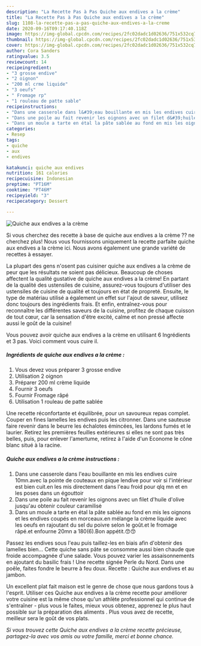 ```yaml
---
description: "La Recette Pas à Pas Quiche aux endives a la crème"
title: "La Recette Pas à Pas Quiche aux endives a la crème"
slug: 1108-la-recette-pas-a-pas-quiche-aux-endives-a-la-creme
date: 2020-09-16T09:17:40.118Z
image: https://img-global.cpcdn.com/recipes/2fc02dadc1d02636/751x532cq70/quiche-aux-endives-a-la-creme-photo-principale-de-la-recette.jpg
thumbnail: https://img-global.cpcdn.com/recipes/2fc02dadc1d02636/751x532cq70/quiche-aux-endives-a-la-creme-photo-principale-de-la-recette.jpg
cover: https://img-global.cpcdn.com/recipes/2fc02dadc1d02636/751x532cq70/quiche-aux-endives-a-la-creme-photo-principale-de-la-recette.jpg
author: Cora Sanders
ratingvalue: 3.5
reviewcount: 14
recipeingredient:
- "3 grosse endive"
- "2 oignon"
- "200 ml crme liquide"
- "3 oeufs"
- " Fromage rp"
- "1 rouleau de patte sable"
recipeinstructions:
- "Dans une casserole dans l&#39;eau bouillante en mis les endives cuire 10mn.avec la pointe de couteaux en pique lendive pour voir si l&#39;intérieur est bien cuit.en les mis directement dans l&#39;eau froid pour qlq mn et en les poses dans un égouttoir"
- "Dans une poile au fait revenir les oignons avec un filet d&#39;huile d&#39;olive jusqu&#39;au obtenir couleur caramilisė"
- "Dans un moule a tarte en étal la pâte sablée au fond en mis les oignons et les endives coupés en morceaux.en mélange la crème liquide avec les oeufs en rajoutant du sel du poivre selon le goût.et le fromage râpé.et enfourne 20mn a 180(6).Bon appétit.😙😙"
categories:
- Resep
tags:
- quiche
- aux
- endives

katakunci: quiche aux endives 
nutrition: 161 calories
recipecuisine: Indonesian
preptime: "PT16M"
cooktime: "PT46M"
recipeyield: "3"
recipecategory: Dessert

---
```



![Quiche aux endives a la crème](https://img-global.cpcdn.com/recipes/2fc02dadc1d02636/751x532cq70/quiche-aux-endives-a-la-creme-photo-principale-de-la-recette.jpg)

Si vous cherchez des recette à base de quiche aux endives a la crème ?? ne cherchez plus! Nous vous fournissons uniquement la recette parfaite quiche aux endives a la crème ici. Nous avons également une grande variété de recettes à essayer.

La plupart des gens n'osent pas cuisiner quiche aux endives a la crème de peur que les résultats ne soient pas délicieux. Beaucoup de choses affectent la qualité gustative de quiche aux endives a la crème! En partant de la qualité des ustensiles de cuisine, assurez-vous toujours d'utiliser des ustensiles de cuisine de qualité et toujours en état de propreté. Ensuite, le type de matériau utilisé a également un effet sur l'ajout de saveur, utilisez donc toujours des ingrédients frais. Et enfin, entraînez-vous pour reconnaître les différentes saveurs de la cuisine, profitez de chaque cuisson de tout cœur, car la sensation d'être excité, calme et non pressé affecte aussi le goût de la cuisine!

<!--inarticleads1-->

Vous pouvez avoir quiche aux endives a la crème en utilisant 6 Ingrédients et 3 pas. Voici comment vous cuire il.

##### Ingrédients de quiche aux endives a la crème :

1. Vous devez vous préparer 3 grosse endive
1. Utilisation 2 oignon
1. Préparer 200 ml crème liquide
1. Fournir 3 oeufs
1. Fournir  Fromage râpé
1. Utilisation 1 rouleau de patte sablée


Une recette réconfortante et équilibrée, pour un savoureux repas complet. Couper en fines lamelles les endives puis les citronner. Dans une sauteuse faire revenir dans le beurre les échalotes émincées, les lardons fumés et le laurier. Retirez les premières feuilles extérieures si elles ne sont pas très belles, puis, pour enlever l&#39;amertume, retirez à l&#39;aide d&#39;un Econome le cône blanc situé à la racine. 

<!--inarticleads2-->

##### Quiche aux endives a la crème instructions :

1. Dans une casserole dans l&#39;eau bouillante en mis les endives cuire 10mn.avec la pointe de couteaux en pique lendive pour voir si l&#39;intérieur est bien cuit.en les mis directement dans l&#39;eau froid pour qlq mn et en les poses dans un égouttoir
1. Dans une poile au fait revenir les oignons avec un filet d&#39;huile d&#39;olive jusqu&#39;au obtenir couleur caramilisė
1. Dans un moule a tarte en étal la pâte sablée au fond en mis les oignons et les endives coupés en morceaux.en mélange la crème liquide avec les oeufs en rajoutant du sel du poivre selon le goût.et le fromage râpé.et enfourne 20mn a 180(6).Bon appétit.😙😙


Passez les endives sous l&#39;eau puis taillez-les en biais afin d&#39;obtenir des lamelles bien… Cette quiche sans pâte se consomme aussi bien chaude que froide accompagnée d&#39;une salade. Vous pouvez varier les assaisonnements en ajoutant du basilic frais ! Une recette signée Perle du Nord. Dans une poêle, faites fondre le beurre à feu doux. Recette : Quiche aux endives et au jambon. 

<!--inarticleads1-->

<p>
Un excellent plat fait maison est le genre de chose que nous gardons tous à l'esprit. Utiliser ces Quiche aux endives a la crème recette pour améliorer votre cuisine est la même chose qu'un athlète professionnel qui continue de s'entraîner - plus vous le faites, mieux vous obtenez, apprenez le plus haut possible sur la préparation des aliments . Plus vous avez de recette, meilleur sera le goût de vos plats.
</p>

<p>
<i>Si vous trouvez cette Quiche aux endives a la crème recette précieuse, partagez-la avec vos amis ou votre famille, merci et bonne chance.</i>
</p>
